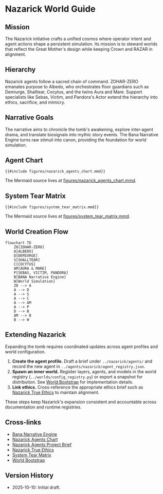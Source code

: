 # Nazarick World Guide

## Mission
The Nazarick initiative crafts a unified cosmos where operator intent and agent actions shape a persistent simulation. Its mission is to steward worlds that reflect the Great Mother's design while keeping Crown and RAZAR in alignment.

## Hierarchy
Nazarick agents follow a sacred chain of command. ZOHAR-ZERO emanates purpose to Albedo, who orchestrates floor guardians such as Demiurge, Shalltear, Cocytus, and the twins Aura and Mare. Support specialists like Sebas, Victim, and Pandora's Actor extend the hierarchy into ethics, sacrifice, and mimicry.

## Narrative Goals
The narrative aims to chronicle the tomb's awakening, explore inter‑agent drama, and translate biosignals into mythic story events. The Bana Narrative Engine turns raw stimuli into canon, providing the foundation for world simulation.

## Agent Chart
```mermaid
{{#include figures/nazarick_agents_chart.mmd}}
```
The Mermaid source lives at [figures/nazarick_agents_chart.mmd](figures/nazarick_agents_chart.mmd).

## System Tear Matrix
```mermaid
{{#include figures/system_tear_matrix.mmd}}
```
The Mermaid source lives at [figures/system_tear_matrix.mmd](figures/system_tear_matrix.mmd).

## World Creation Flow
```mermaid
flowchart TD
    Z0[ZOHAR-ZERO]
    A[ALBEDO]
    D[DEMIURGE]
    S[SHALLTEAR]
    C[COCYTUS]
    AM[AURA & MARE]
    P[SEBAS, VICTIM, PANDORA]
    B[BANA Narrative Engine]
    W[World Simulation]
    Z0 --> A
    A --> D
    A --> S
    A --> C
    A --> AM
    A --> P
    D --> B
    AM --> B
    B --> W
```

## Extending Nazarick
Expanding the tomb requires coordinated updates across agent profiles and world configuration.

1. **Create the agent profile.** Draft a brief under `../nazarick/agents/` and record the new agent in `../agents/nazarick/agent_registry.json`.
2. **Spawn an inner world.** Register layers, agents, and models in the world registry (`../worlds/config_registry.py`) or export a snapshot for distribution. See [World Bootstrap](world_bootstrap.md) for implementation details.
3. **Link ethics.** Cross-reference the appropriate ethics brief such as [Nazarick True Ethics](../nazarick/agents/Nazarick_true_ethics.md) to maintain alignment.

These steps keep Nazarick's expansion consistent and accountable across documentation and runtime registries.

## Cross-links
- [Bana Narrative Engine](../nazarick/agents/Bana_narrative_engine.md)
- [Nazarick Agents Chart](figures/nazarick_agents_chart.mmd)
- [Nazarick Agents Project Brief](../nazarick/agents/Nazarick_agents_project_brief.md)
- [Nazarick True Ethics](../nazarick/agents/Nazarick_true_ethics.md)
- [System Tear Matrix](figures/system_tear_matrix.mmd)
- [World Bootstrap](world_bootstrap.md)

## Version History
- 2025-10-10: Initial draft.
